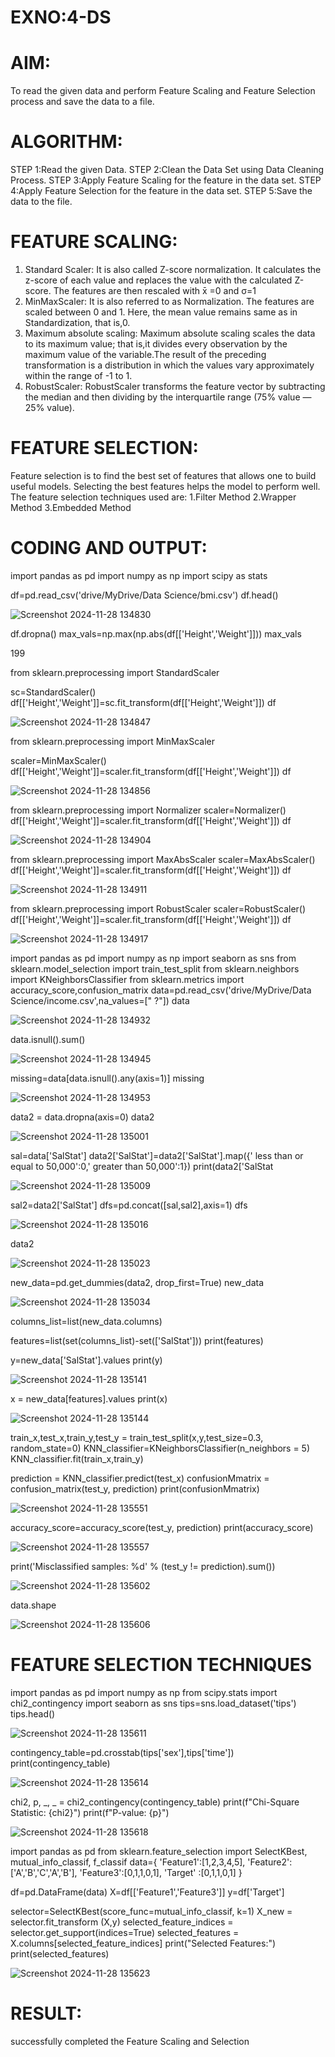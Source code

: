 # EXNO:4-DS
# AIM:
To read the given data and perform Feature Scaling and Feature Selection process and save the
data to a file.

# ALGORITHM:
STEP 1:Read the given Data.
STEP 2:Clean the Data Set using Data Cleaning Process.
STEP 3:Apply Feature Scaling for the feature in the data set.
STEP 4:Apply Feature Selection for the feature in the data set.
STEP 5:Save the data to the file.

# FEATURE SCALING:
1. Standard Scaler: It is also called Z-score normalization. It calculates the z-score of each value and replaces the value with the calculated Z-score. The features are then rescaled with x̄ =0 and σ=1
2. MinMaxScaler: It is also referred to as Normalization. The features are scaled between 0 and 1. Here, the mean value remains same as in Standardization, that is,0.
3. Maximum absolute scaling: Maximum absolute scaling scales the data to its maximum value; that is,it divides every observation by the maximum value of the variable.The result of the preceding transformation is a distribution in which the values vary approximately within the range of -1 to 1.
4. RobustScaler: RobustScaler transforms the feature vector by subtracting the median and then dividing by the interquartile range (75% value — 25% value).

# FEATURE SELECTION:
Feature selection is to find the best set of features that allows one to build useful models. Selecting the best features helps the model to perform well.
The feature selection techniques used are:
1.Filter Method
2.Wrapper Method
3.Embedded Method


# CODING AND OUTPUT:


import pandas as pd
import numpy as np
import scipy as stats

df=pd.read_csv('drive/MyDrive/Data Science/bmi.csv')
df.head()

![Screenshot 2024-11-28 134830](https://github.com/user-attachments/assets/38b737cc-f0e2-45b5-9c34-cce539f94849)

df.dropna()
max_vals=np.max(np.abs(df[['Height','Weight']]))
max_vals

199

from sklearn.preprocessing import StandardScaler

sc=StandardScaler()
df[['Height','Weight']]=sc.fit_transform(df[['Height','Weight']]) 
df
 
![Screenshot 2024-11-28 134847](https://github.com/user-attachments/assets/7f498f9c-af74-46e4-a695-bba30454d3d8)


from sklearn.preprocessing import MinMaxScaler

scaler=MinMaxScaler()
df[['Height','Weight']]=scaler.fit_transform(df[['Height','Weight']])
df

![Screenshot 2024-11-28 134856](https://github.com/user-attachments/assets/1aaf4a7e-6d28-4588-8ce2-ced8ba28f23d)

from sklearn.preprocessing import Normalizer
scaler=Normalizer()
df[['Height','Weight']]=scaler.fit_transform(df[['Height','Weight']])
df

![Screenshot 2024-11-28 134904](https://github.com/user-attachments/assets/1ed2c679-e73d-450a-832f-ffb5dccda288)

from sklearn.preprocessing import MaxAbsScaler
scaler=MaxAbsScaler()
df[['Height','Weight']]=scaler.fit_transform(df[['Height','Weight']])
df

![Screenshot 2024-11-28 134911](https://github.com/user-attachments/assets/b52caacb-f2f1-4738-81a7-3ef5dd3996ac)

from sklearn.preprocessing import RobustScaler
scaler=RobustScaler()
df[['Height','Weight']]=scaler.fit_transform(df[['Height','Weight']])
df

![Screenshot 2024-11-28 134917](https://github.com/user-attachments/assets/06517dcf-898b-4447-b21a-a28187c92f88)

import pandas as pd
import numpy as np
import seaborn as sns
from sklearn.model_selection import train_test_split
from sklearn.neighbors import KNeighborsClassifier
from sklearn.metrics import accuracy_score,confusion_matrix
data=pd.read_csv('drive/MyDrive/Data Science/income.csv',na_values=[" ?"])
data

![Screenshot 2024-11-28 134932](https://github.com/user-attachments/assets/7b71e752-4f40-464d-802a-305143df3522)


data.isnull().sum()

![Screenshot 2024-11-28 134945](https://github.com/user-attachments/assets/5bf87e09-8cea-4b3a-af63-b543ff04373a)

missing=data[data.isnull().any(axis=1)]
missing

![Screenshot 2024-11-28 134953](https://github.com/user-attachments/assets/bfc4143f-7426-4e33-a40a-0438b41993cc)

data2 = data.dropna(axis=0)
data2

![Screenshot 2024-11-28 135001](https://github.com/user-attachments/assets/55230dbc-c0d7-42d6-afe5-1562677f8233)

sal=data['SalStat']
data2['SalStat']=data2['SalStat'].map({' less than or equal to 50,000':0,' greater than 50,000':1})
print(data2['SalStat

![Screenshot 2024-11-28 135009](https://github.com/user-attachments/assets/e1991ca0-a818-41ad-9adb-0a7012991a27)

sal2=data2['SalStat']
dfs=pd.concat([sal,sal2],axis=1)
dfs

![Screenshot 2024-11-28 135016](https://github.com/user-attachments/assets/1f17d7cb-0b2e-4041-9906-ea48b14a9fab)

data2

![Screenshot 2024-11-28 135023](https://github.com/user-attachments/assets/c8a3544d-5dfe-48a1-9749-7b1d3a0ac48b)

new_data=pd.get_dummies(data2, drop_first=True)
new_data

![Screenshot 2024-11-28 135034](https://github.com/user-attachments/assets/efb8a360-a409-4dee-a963-63e714c0d5ef)

columns_list=list(new_data.columns)

features=list(set(columns_list)-set(['SalStat']))
print(features)

y=new_data['SalStat'].values
print(y)

![Screenshot 2024-11-28 135141](https://github.com/user-attachments/assets/1158ce13-6267-420d-ba29-ea4f4df7df24)

x = new_data[features].values
print(x)

![Screenshot 2024-11-28 135144](https://github.com/user-attachments/assets/d274100b-3090-4674-8441-2e9fe0d63a92)

train_x,test_x,train_y,test_y = train_test_split(x,y,test_size=0.3, random_state=0)
KNN_classifier=KNeighborsClassifier(n_neighbors = 5)
KNN_classifier.fit(train_x,train_y)

prediction = KNN_classifier.predict(test_x)
confusionMmatrix = confusion_matrix(test_y, prediction)
print(confusionMmatrix)

![Screenshot 2024-11-28 135551](https://github.com/user-attachments/assets/d078bb3c-8a2e-4652-a9bc-f1e2d4e08d2e)

accuracy_score=accuracy_score(test_y, prediction)
print(accuracy_score)

![Screenshot 2024-11-28 135557](https://github.com/user-attachments/assets/acec7d7a-0198-4366-8271-c9f90614882e)

print('Misclassified samples: %d' % (test_y != prediction).sum())

![Screenshot 2024-11-28 135602](https://github.com/user-attachments/assets/3ea67e20-ea92-420e-815c-8739c6ca019f)

data.shape

![Screenshot 2024-11-28 135606](https://github.com/user-attachments/assets/efaa55aa-33a5-4312-9685-423b58c3da1c)

# **FEATURE SELECTION TECHNIQUES**

import pandas as pd
import numpy as np
from scipy.stats import chi2_contingency
import seaborn as sns
tips=sns.load_dataset('tips')
tips.head()

![Screenshot 2024-11-28 135611](https://github.com/user-attachments/assets/de5ed262-c7f9-4ab9-b0f9-d84128e651c7)

contingency_table=pd.crosstab(tips['sex'],tips['time'])
print(contingency_table)

![Screenshot 2024-11-28 135614](https://github.com/user-attachments/assets/3f362d76-3d57-48a9-920d-c0dafe31ead8)

chi2, p, _, _ = chi2_contingency(contingency_table)
print(f"Chi-Square Statistic: {chi2}")
print(f"P-value: {p}")

![Screenshot 2024-11-28 135618](https://github.com/user-attachments/assets/4bcb7b45-8ba1-4a79-9698-cabdb12738e4)

import pandas as pd
from sklearn.feature_selection import SelectKBest, mutual_info_classif, f_classif
data={
    'Feature1':[1,2,3,4,5],
    'Feature2': ['A','B','C','A','B'],
    'Feature3':[0,1,1,0,1],
    'Target' :[0,1,1,0,1]
}

df=pd.DataFrame(data)
X=df[['Feature1','Feature3']]
y=df['Target']

selector=SelectKBest(score_func=mutual_info_classif, k=1)
X_new = selector.fit_transform (X,y)
selected_feature_indices = selector.get_support(indices=True)
selected_features = X.columns[selected_feature_indices]
print("Selected Features:")
print(selected_features)

![Screenshot 2024-11-28 135623](https://github.com/user-attachments/assets/6ae1c1fa-eb96-4860-a82c-bd0ed9e5e2ba)

# RESULT:

successfully completed the Feature Scaling and Selection
